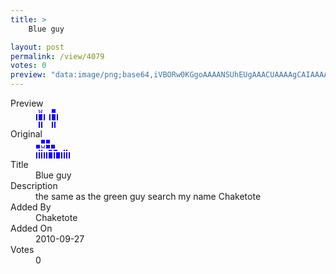 ```yaml
---
title: >
    Blue guy

layout: post
permalink: /view/4079
votes: 0
preview: "data:image/png;base64,iVBORw0KGgoAAAANSUhEUgAAACUAAAAgCAIAAAAaMSbnAAAABnRSTlMA/wD/AP5AXyvrAAAAxElEQVRIie2XUQ6DMAiGofEAY0fY/c+0I4ydoOxhrlqos5guJgv/g6kE+CzFVlEkwyKEtmTDXon52bQTXcp42skh8u0xjG5XUpb7g9e3SWWnOjWlblSfkjUVJA1mAdh6chaAeb04G/fBPEQ7Jxbo7Jce6XqyzNcyGKtGfxbGAZjqRisU8WZV/r6mmuDTh+/ZbKxf5aPkCm+8Dz9V8IIXvPN4J+xn6/gD3y++cF1Pwup89x7xu+H/3i/BC17wFuHA/7Ge8BeYA0M48K4CeQAAAABJRU5ErkJggg=="
---
```

<dl class="side-by-side">
<dt>Preview</dt>
<dd>
    <img class="preview" src="data:image/png;base64,iVBORw0KGgoAAAANSUhEUgAAACUAAAAgCAIAAAAaMSbnAAAABnRSTlMA/wD/AP5AXyvrAAAAxElEQVRIie2XUQ6DMAiGofEAY0fY/c+0I4ydoOxhrlqos5guJgv/g6kE+CzFVlEkwyKEtmTDXon52bQTXcp42skh8u0xjG5XUpb7g9e3SWWnOjWlblSfkjUVJA1mAdh6chaAeb04G/fBPEQ7Jxbo7Jce6XqyzNcyGKtGfxbGAZjqRisU8WZV/r6mmuDTh+/ZbKxf5aPkCm+8Dz9V8IIXvPN4J+xn6/gD3y++cF1Pwup89x7xu+H/3i/BC17wFuHA/7Ge8BeYA0M48K4CeQAAAABJRU5ErkJggg==">
</dd>
<dt>Original</dt>
<dd>
    <img class="preview" src="data:image/png;base64,iVBORw0KGgoAAAANSUhEUgAAAEAAAAAgCAYAAACinX6EAAAApklEQVR42u3WUQqAIBBFUZfQ/hfpEqws6GvUUUnUuQ8GMgvyoKk7f46bPZpBHE4uTT8AAAAAAACrA5jfBnvivc/WFAClKS4mhLcK78dBpvrXALgHKWE89ywBSD89MwDZ2h6gs38LgG/NC9dbAJjfBkcnDnxUmgCSf31lNMup+tzR+H0AzLgERgaAmm1QO8W07dK5ofd5TRsAAAAAAAAAAAAAAI7Cci4ZpbzeVG3whQAAAABJRU5ErkJggg==">
</dd>
<dt>Title</dt>
<dd>Blue guy</dd>
<dt>Description</dt>
<dd>the same as the green guy search my name Chaketote</dd>
<dt>Added By</dt>
<dd>Chaketote</dd>
<dt>Added On</dt>
<dd>2010-09-27</dd>
<dt>Votes</dt>
<dd>0</dd>
</dl>
